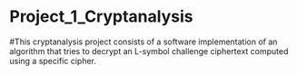 # Project_1_Cryptanalysis
  #This cryptanalysis project consists of a software implementation of an algorithm that tries to decrypt an L-symbol challenge ciphertext computed using a specific cipher.

